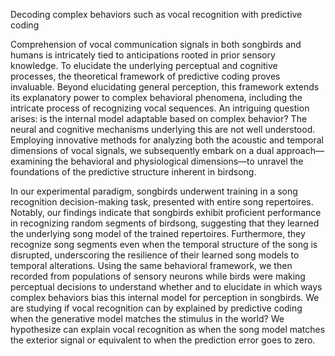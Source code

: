 Decoding complex behaviors such as vocal recognition with predictive coding

Comprehension of vocal communication signals in both songbirds and humans is intricately tied to anticipations rooted in prior sensory knowledge. To elucidate the underlying perceptual and cognitive processes, the theoretical framework of predictive coding proves invaluable. Beyond elucidating general perception, this framework extends its explanatory power to complex behavioral phenomena, including the intricate process of recognizing vocal sequences. An intriguing question arises: is the internal model adaptable based on complex behavior?  The neural and cognitive mechanisms underlying this are not well understood. Employing innovative methods for analyzing both the acoustic and temporal dimensions of vocal signals, we subsequently embark on a dual approach—examining the behavioral and physiological dimensions—to unravel the foundations of the predictive structure inherent in birdsong.

In our experimental paradigm, songbirds underwent training in a song recognition decision-making task, presented with entire song repertoires. Notably, our findings indicate that songbirds exhibit proficient performance in recognizing random segments of birdsong, suggesting that they learned the underlying song model of the trained repertoires. Furthermore, they recognize song segments even when the temporal structure of the song is disrupted, underscoring the resilience of their learned song models to temporal alterations. Using the same behavioral framework, we then recorded from populations of sensory neurons while birds were making perceptual decisions to understand whether and to elucidate in which ways complex behaviors bias this internal model for perception in songbirds. We are studying if vocal recognition can by explained by predictive coding when the generative model matches the stimulus in the world? We hypothesize can explain vocal recognition as when the song model matches the exterior signal or equivalent to when the prediction error goes to zero.
